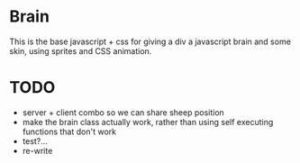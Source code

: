 # Brain

This is the base javascript + css for giving a div a javascript brain and some skin, using sprites and CSS animation.

# TODO

- server + client combo so we can share sheep position
- make the brain class actually work, rather than using self executing functions that don't work
- test?...
- re-write